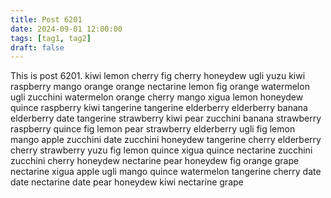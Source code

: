 ```yaml
---
title: Post 6201
date: 2024-09-01 12:00:00
tags: [tag1, tag2]
draft: false
---
```

This is post 6201.
kiwi
lemon
cherry
fig
cherry
honeydew
ugli
yuzu
kiwi
raspberry
mango
orange
orange
nectarine
lemon
fig
orange
watermelon
ugli
zucchini
watermelon
orange
cherry
mango
xigua
lemon
honeydew
quince
raspberry
kiwi
tangerine
tangerine
elderberry
elderberry
banana
elderberry
date
tangerine
strawberry
kiwi
pear
zucchini
banana
strawberry
raspberry
quince
fig
lemon
pear
strawberry
elderberry
ugli
fig
lemon
mango
apple
zucchini
date
zucchini
honeydew
tangerine
cherry
elderberry
cherry
strawberry
yuzu
fig
lemon
quince
xigua
quince
nectarine
zucchini
zucchini
cherry
honeydew
nectarine
pear
honeydew
fig
orange
grape
nectarine
xigua
apple
ugli
mango
quince
watermelon
tangerine
cherry
date
date
nectarine
date
pear
honeydew
kiwi
nectarine
grape
